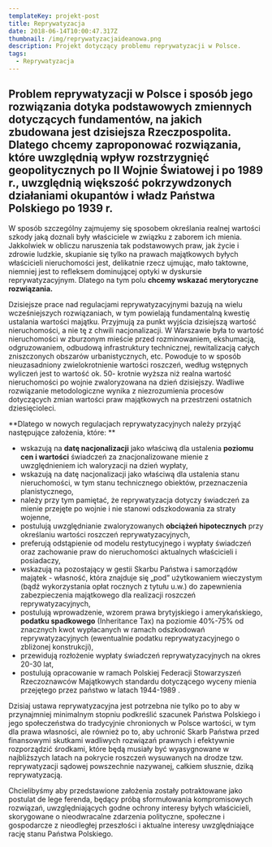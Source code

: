 ```yaml
---
templateKey: projekt-post
title: Reprywatyzacja
date: 2018-06-14T10:00:47.317Z
thumbnail: /img/reprywatyzacjaideanowa.png
description: Projekt dotyczący problemu reprywatyzacji w Polsce.
tags:
  - Reprywatyzacja
---
```

## Problem reprywatyzacji w Polsce i sposób jego rozwiązania dotyka podstawowych zmiennych dotyczących fundamentów, na jakich zbudowana jest dzisiejsza Rzeczpospolita. Dlatego chcemy zaproponować rozwiązania, które uwzględnią wpływ rozstrzygnięć geopolitycznych po II Wojnie Światowej i po 1989 r., uwzględnią większość pokrzywdzonych działaniami okupantów i władz Państwa Polskiego po 1939 r.

W sposób szczególny zajmujemy się sposobem określania realnej wartości
szkody jaką doznali były właściciele w związku z zaborem ich mienia. Jakkolwiek w
obliczu naruszenia tak podstawowych praw, jak życie i zdrowie ludzkie, skupianie się
tylko na prawach majątkowych byłych właścicieli nieruchomości jest, delikatnie rzecz
ujmując, mało taktowne, niemniej jest to refleksem dominującej optyki w dyskursie
reprywatyzacyjnym. Dlatego na tym polu **chcemy wskazać merytoryczne
rozwiązania.**

Dzisiejsze prace nad regulacjami reprywatyzacyjnymi bazują na wielu wcześniejszych
 rozwiązaniach, w tym powielają fundamentalną kwestię ustalania wartości majątku.
 Przyjmują za punkt wyjścia dzisiejszą wartość nieruchomości, a nie tę z chwili nacjonalizacji.
 W Warszawie była to wartość nieruchomości w zburzonym mieście przed rozminowaniem,
 ekshumacją, odgruzowaniem, odbudową infrastruktury technicznej, rewitalizacją całych
 zniszczonych obszarów urbanistycznych, etc. Powoduje to w sposób nieuzasadniony
 zwielokrotnienie wartości roszczeń, według wstępnych wyliczeń jest to wartość ok. 50-
krotnie wyższa niż realna wartość nieruchomości po wojnie zwaloryzowana na dzień
 dzisiejszy. Wadliwe rozwiązanie metodologiczne wynika z niezrozumienia procesów
 dotyczących zmian wartości praw majątkowych na przestrzeni ostatnich dziesięcioleci.

**Dlatego w nowych regulacjach reprywatyzacyjnych należy przyjąć następujące założenia, które: **

* wskazują na **datę nacjonalizacji** jako właściwą dla ustalenia **poziomu cen i
  wartości** świadczeń za znacjonalizowane mienie z uwzględnieniem ich
  waloryzacji na dzień wypłaty,
* wskazują na datę nacjonalizacji jako właściwą dla ustalenia stanu nieruchomości,
  w tym stanu technicznego obiektów, przeznaczenia planistycznego,
* należy przy tym pamiętać, że reprywatyzacja dotyczy świadczeń za mienie
  przejęte po wojnie i nie stanowi odszkodowania za straty wojenne,
* postulują uwzględnianie zwaloryzowanych **obciążeń hipotecznych** przy
  określaniu wartości roszczeń reprywatyzacyjnych,
* preferują odstąpienie od modelu restytucyjnego i wypłaty świadczeń oraz
  zachowanie praw do nieruchomości aktualnych właścicieli i posiadaczy,
* wskazują na pozostający w gestii Skarbu Państwa i samorządów majątek -
  własność, która znajduje się „pod” użytkowaniem wieczystym (bądź
  wykorzystania opłat rocznych z tytułu u.w.) do zapewnienia zabezpieczenia
  majątkowego dla realizacji roszczeń reprywatyzacyjnych,
* postulują wprowadzenie, wzorem prawa brytyjskiego i amerykańskiego, **podatku
  spadkowego** (Inheritance Tax) na poziomie 40%-75% od znacznych kwot
  wypłacanych w ramach odszkodowań reprywatyzacyjnych (ewentualnie podatku
  reprywatyzacyjnego o zbliżonej konstrukcji),
* przewidują rozłożenie wypłaty świadczeń reprywatyzacyjnych na okres 20-30 lat,
* postulują opracowanie w ramach Polskiej Federacji Stowarzyszeń
   Rzeczoznawców Majątkowych standardu dotyczącego wyceny mienia przejętego
   przez państwo w latach 1944-1989
  .

Dzisiaj ustawa reprywatyzacyjna jest potrzebna nie tylko po to aby w przynajmniej
 minimalnym stopniu podkreślić szacunek Państwa Polskiego i jego społeczeństwa do
 tradycyjnie chronionych w Polsce wartości, w tym dla prawa własności, ale również po to,
 aby uchronić Skarb Państwa przed finansowymi skutkami wadliwych rozwiązań prawnych i
 efektywnie rozporządzić środkami, które będą musiały być wyasygnowane w najbliższych
 latach na pokrycie roszczeń wysuwanych na drodze tzw. reprywatyzacji sądowej
 powszechnie nazywanej, całkiem słusznie, dziką reprywatyzacją.

Chcielibyśmy aby przedstawione założenia zostały potraktowane jako postulat de lege
 ferenda, będący próbą sformułowania kompromisowych rozwiązań, uwzględniających godne
 ochrony interesy byłych właścicieli, skorygowane o nieodwracalne zdarzenia polityczne,
 społeczne i gospodarcze z nieodległej przeszłości i aktualne interesy uwzględniające rację
 stanu Państwa Polskiego.
